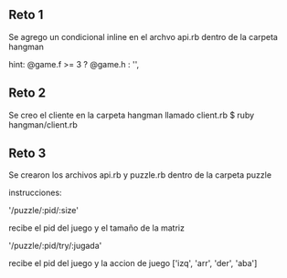 ## Reto 1 

Se agrego  un condicional inline en el archvo api.rb dentro de la carpeta hangman

hint:  @game.f >= 3 ? @game.h : '',


## Reto 2

Se creo el cliente en la carpeta hangman llamado client.rb 
$ ruby hangman/client.rb

## Reto 3 

Se crearon los archivos api.rb y puzzle.rb dentro de la carpeta puzzle 

instrucciones:

'/puzzle/:pid/:size' 

recibe el pid del juego y el tamaño de la matriz 

'/puzzle/:pid/try/:jugada'

recibe el pid del juego y la accion de juego  ['izq', 'arr', 'der', 'aba']